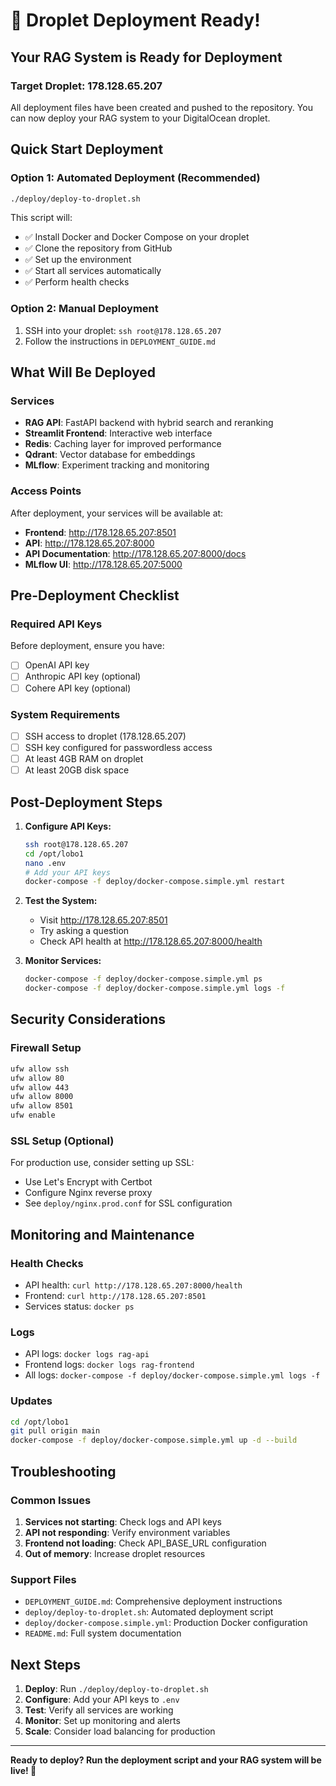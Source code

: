 # 🚀 Droplet Deployment Ready!

## Your RAG System is Ready for Deployment

### Target Droplet: 178.128.65.207

All deployment files have been created and pushed to the repository. You can now deploy your RAG system to your DigitalOcean droplet.

## Quick Start Deployment

### Option 1: Automated Deployment (Recommended)
```bash
./deploy/deploy-to-droplet.sh
```

This script will:
- ✅ Install Docker and Docker Compose on your droplet
- ✅ Clone the repository from GitHub
- ✅ Set up the environment
- ✅ Start all services automatically
- ✅ Perform health checks

### Option 2: Manual Deployment
1. SSH into your droplet: `ssh root@178.128.65.207`
2. Follow the instructions in `DEPLOYMENT_GUIDE.md`

## What Will Be Deployed

### Services
- **RAG API**: FastAPI backend with hybrid search and reranking
- **Streamlit Frontend**: Interactive web interface
- **Redis**: Caching layer for improved performance
- **Qdrant**: Vector database for embeddings
- **MLflow**: Experiment tracking and monitoring

### Access Points
After deployment, your services will be available at:
- **Frontend**: http://178.128.65.207:8501
- **API**: http://178.128.65.207:8000
- **API Documentation**: http://178.128.65.207:8000/docs
- **MLflow UI**: http://178.128.65.207:5000

## Pre-Deployment Checklist

### Required API Keys
Before deployment, ensure you have:
- [ ] OpenAI API key
- [ ] Anthropic API key (optional)
- [ ] Cohere API key (optional)

### System Requirements
- [ ] SSH access to droplet (178.128.65.207)
- [ ] SSH key configured for passwordless access
- [ ] At least 4GB RAM on droplet
- [ ] At least 20GB disk space

## Post-Deployment Steps

1. **Configure API Keys:**
   ```bash
   ssh root@178.128.65.207
   cd /opt/lobo1
   nano .env
   # Add your API keys
   docker-compose -f deploy/docker-compose.simple.yml restart
   ```

2. **Test the System:**
   - Visit http://178.128.65.207:8501
   - Try asking a question
   - Check API health at http://178.128.65.207:8000/health

3. **Monitor Services:**
   ```bash
   docker-compose -f deploy/docker-compose.simple.yml ps
   docker-compose -f deploy/docker-compose.simple.yml logs -f
   ```

## Security Considerations

### Firewall Setup
```bash
ufw allow ssh
ufw allow 80
ufw allow 443
ufw allow 8000
ufw allow 8501
ufw enable
```

### SSL Setup (Optional)
For production use, consider setting up SSL:
- Use Let's Encrypt with Certbot
- Configure Nginx reverse proxy
- See `deploy/nginx.prod.conf` for SSL configuration

## Monitoring and Maintenance

### Health Checks
- API health: `curl http://178.128.65.207:8000/health`
- Frontend: `curl http://178.128.65.207:8501`
- Services status: `docker ps`

### Logs
- API logs: `docker logs rag-api`
- Frontend logs: `docker logs rag-frontend`
- All logs: `docker-compose -f deploy/docker-compose.simple.yml logs -f`

### Updates
```bash
cd /opt/lobo1
git pull origin main
docker-compose -f deploy/docker-compose.simple.yml up -d --build
```

## Troubleshooting

### Common Issues
1. **Services not starting**: Check logs and API keys
2. **API not responding**: Verify environment variables
3. **Frontend not loading**: Check API_BASE_URL configuration
4. **Out of memory**: Increase droplet resources

### Support Files
- `DEPLOYMENT_GUIDE.md`: Comprehensive deployment instructions
- `deploy/deploy-to-droplet.sh`: Automated deployment script
- `deploy/docker-compose.simple.yml`: Production Docker configuration
- `README.md`: Full system documentation

## Next Steps

1. **Deploy**: Run `./deploy/deploy-to-droplet.sh`
2. **Configure**: Add your API keys to `.env`
3. **Test**: Verify all services are working
4. **Monitor**: Set up monitoring and alerts
5. **Scale**: Consider load balancing for production

---

**Ready to deploy? Run the deployment script and your RAG system will be live! 🚀**
